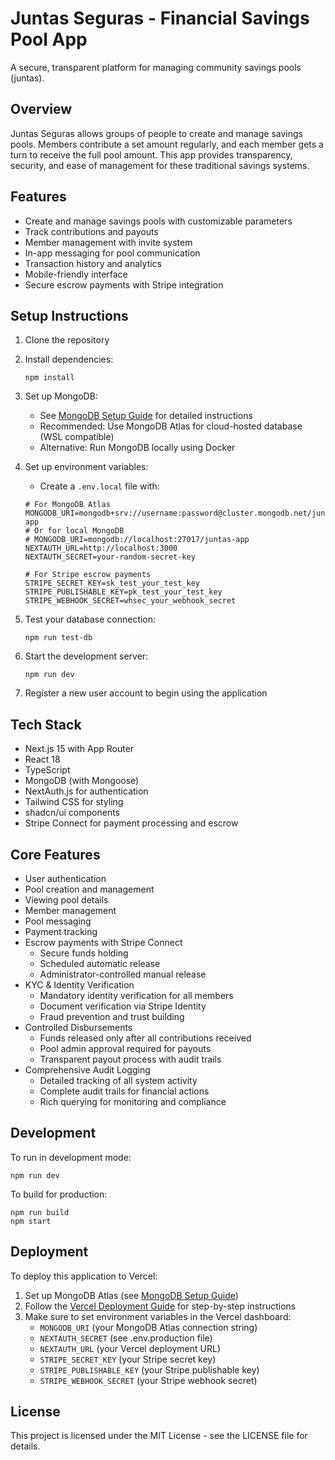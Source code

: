 # Juntas Seguras - Financial Savings Pool App

A secure, transparent platform for managing community savings pools (juntas).

## Overview

Juntas Seguras allows groups of people to create and manage savings pools. Members contribute a set amount regularly, and each member gets a turn to receive the full pool amount. This app provides transparency, security, and ease of management for these traditional savings systems.

## Features

- Create and manage savings pools with customizable parameters
- Track contributions and payouts
- Member management with invite system
- In-app messaging for pool communication
- Transaction history and analytics
- Mobile-friendly interface
- Secure escrow payments with Stripe integration

## Setup Instructions

1. Clone the repository
2. Install dependencies:
   ```
   npm install
   ```
3. Set up MongoDB:
   - See [MongoDB Setup Guide](MONGODB_SETUP.md) for detailed instructions
   - Recommended: Use MongoDB Atlas for cloud-hosted database (WSL compatible)
   - Alternative: Run MongoDB locally using Docker

4. Set up environment variables:
   - Create a `.env.local` file with:
   ```
   # For MongoDB Atlas
   MONGODB_URI=mongodb+srv://username:password@cluster.mongodb.net/juntas-app
   # Or for local MongoDB
   # MONGODB_URI=mongodb://localhost:27017/juntas-app
   NEXTAUTH_URL=http://localhost:3000
   NEXTAUTH_SECRET=your-random-secret-key
   
   # For Stripe escrow payments
   STRIPE_SECRET_KEY=sk_test_your_test_key
   STRIPE_PUBLISHABLE_KEY=pk_test_your_test_key
   STRIPE_WEBHOOK_SECRET=whsec_your_webhook_secret
   ```
   
5. Test your database connection:
   ```
   npm run test-db
   ```

6. Start the development server:
   ```
   npm run dev
   ```

7. Register a new user account to begin using the application

## Tech Stack

- Next.js 15 with App Router
- React 18
- TypeScript
- MongoDB (with Mongoose)
- NextAuth.js for authentication
- Tailwind CSS for styling
- shadcn/ui components
- Stripe Connect for payment processing and escrow

## Core Features

- User authentication
- Pool creation and management
- Viewing pool details
- Member management
- Pool messaging
- Payment tracking
- Escrow payments with Stripe Connect
  - Secure funds holding
  - Scheduled automatic release
  - Administrator-controlled manual release
- KYC & Identity Verification
  - Mandatory identity verification for all members
  - Document verification via Stripe Identity
  - Fraud prevention and trust building
- Controlled Disbursements
  - Funds released only after all contributions received
  - Pool admin approval required for payouts
  - Transparent payout process with audit trails
- Comprehensive Audit Logging
  - Detailed tracking of all system activity
  - Complete audit trails for financial actions
  - Rich querying for monitoring and compliance

## Development

To run in development mode:

```
npm run dev
```

To build for production:

```
npm run build
npm start
```

## Deployment

To deploy this application to Vercel:

1. Set up MongoDB Atlas (see [MongoDB Setup Guide](MONGODB_SETUP.md))
2. Follow the [Vercel Deployment Guide](VERCEL_DEPLOYMENT.md) for step-by-step instructions
3. Make sure to set environment variables in the Vercel dashboard:
   - `MONGODB_URI` (your MongoDB Atlas connection string)
   - `NEXTAUTH_SECRET` (see .env.production file)
   - `NEXTAUTH_URL` (your Vercel deployment URL)
   - `STRIPE_SECRET_KEY` (your Stripe secret key)
   - `STRIPE_PUBLISHABLE_KEY` (your Stripe publishable key)
   - `STRIPE_WEBHOOK_SECRET` (your Stripe webhook secret)

## License

This project is licensed under the MIT License - see the LICENSE file for details.
